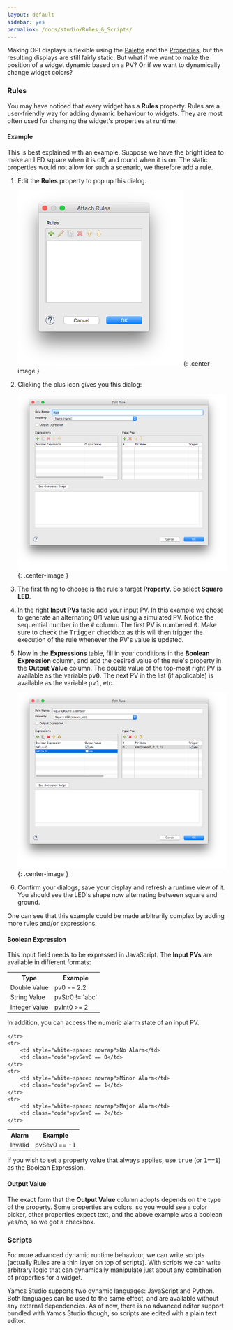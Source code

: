 ```yaml
---
layout: default
sidebar: yes
permalink: /docs/studio/Rules_&_Scripts/
---
```


Making OPI displays is flexible using the [Palette](/docs/studio/Palette/) and the [Properties](/docs/studio/Properties/), but the resulting displays are still fairly static. But what if we want to make the position of a widget dynamic based on a PV? Or if we want to dynamically change widget colors?

### Rules
You may have noticed that every widget has a **Rules** property. Rules are a user-friendly way for adding dynamic behaviour to widgets. They are most often used for changing the widget's properties at runtime.

#### Example
This is best explained with an example. Suppose we have the bright idea to make an LED square when it is off, and round when it is on. The static properties would not allow for such a scenario, we therefore add a rule.

1. Edit the **Rules** property to pop up this dialog. 

    ![Attach a Rule](/assets/studio/attach-rules.png){: .center-image }

1. Clicking the plus icon gives you this dialog:

    ![Edit Rule](/assets/studio/edit-rule.png){: .center-image }

1. The first thing to choose is the rule's target **Property**. So select **Square LED**.

1. In the right **Input PVs** table add your input PV. In this example we chose to generate an alternating 0/1 value using a simulated PV. Notice the sequential number in the <tt>#</tt> column. The first PV is numbered <tt>0</tt>. Make sure to check the <tt>Trigger</tt> checkbox as this will then trigger the execution of the rule whenever the PV's value is updated.

1. Now in the **Expressions** table, fill in your conditions in the **Boolean Expression** column, and add the desired value of the rule's property in the **Output Value** column. The double value of the top-most right PV is available as the variable <tt>pv0</tt>. The next PV in the list (if applicable) is available as the variable <tt>pv1</tt>, etc.

    ![Example Rule](/assets/studio/rule-example.png){: .center-image }

1. Confirm your dialogs, save your display and refresh a runtime view of it. You should see the LED's shape now alternating between square and ground.

One can see that this example could be made arbitrarily complex by adding more rules and/or expressions.

#### Boolean Expression
This input field needs to be expressed in JavaScript. The **Input PVs** are available in different formats:

<table class="inline">
    <tr>
        <th width="1">Type</th>
        <th>Example</th>
    </tr>
    <tr>
        <td style="white-space: nowrap;">Double Value</td>
        <td class="code">pv0 == 2.2</td>
    </tr>
    <tr>
        <td style="white-space: nowrap;">String Value</td>
        <td class="code">pvStr0 != 'abc'</td>
    </tr>
    <tr>
        <td style="white-space: nowrap;">Integer Value</td>
        <td class="code">pvInt0 &gt;= 2</td>
    </tr>
</table> 

In addition, you can access the numeric alarm state of an input PV.

<table class="inline">
    <tr>
        <th width="1">Alarm</th>
        <th>Example</th>
    </tr>
    <tr>
        <td>Invalid</td>
        <td class="code">pvSev0 == -1</td>
        
    </tr>
    <tr>
        <td style="white-space: nowrap">No Alarm</td>
        <td class="code">pvSev0 == 0</td>
    </tr>
    <tr>
        <td style="white-space: nowrap">Minor Alarm</td>
        <td class="code">pvSev0 == 1</td>
    </tr>
    <tr>
        <td style="white-space: nowrap">Major Alarm</td>
        <td class="code">pvSev0 == 2</td>
    </tr>
</table>

<div class="hint">
    If you wish to set a property value that always applies, use <tt>true</tt> (or <tt>1==1</tt>) as the Boolean Expression.
</div>

#### Output Value
The exact form that the **Output Value** column adopts depends on the type of the property. Some properties are colors, so you would see a color picker, other properties expect text, and the above example was a boolean yes/no, so we got a checkbox.


### Scripts
For more advanced dynamic runtime behaviour, we can write scripts (actually Rules are a thin layer on top of scripts). With scripts we can write arbitrary logic that can dynamically manipulate just about any combination of properties for a widget.

Yamcs Studio supports two dynamic languages: JavaScript and Python. Both languages can be used to the same effect, and are available without any external dependencies. As of now, there is no advanced editor support bundled with Yamcs Studio though, so scripts are edited with a plain text editor.
